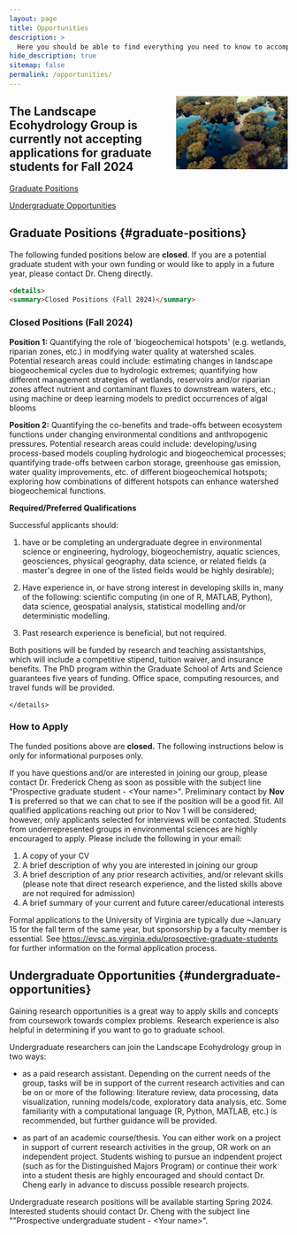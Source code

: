 ```yaml
---
layout: page
title: Opportunities
description: >
  Here you should be able to find everything you need to know to accomplish the most common tasks when blogging with Hydejack.
hide_description: true
sitemap: false
permalink: /opportunities/
---
```


<img src="/assets/img/blog/nature-aerial-photography-natural-landscape-reflection-water-resources-natural-environment-1503703-pxhere.com.jpg" style="float:right;width:40%;height:auto"/>

## The Landscape Ecohydrology Group is currently not accepting applications for graduate students for Fall 2024

[Graduate Positions](#graduate-positions)

[Undergraduate Opportunities](#undergraduate-opportunities)

## Graduate Positions {#graduate-positions}

The following funded positions below are **closed**. If you are a potential graduate student with your own funding or would like to apply in a future year, please contact Dr. Cheng directly.

``` markdown
<details>
<summary>Closed Positions (Fall 2024)</summary>
```

### Closed Positions (Fall 2024)

**Position 1:** Quantifying the role of 'biogeochemical hotspots' (e.g. wetlands, riparian zones, etc.) in modifying water quality at watershed scales. Potential research areas could include: estimating changes in landscape biogeochemical cycles due to hydrologic extremes; quantifying how different management strategies of wetlands, reservoirs and/or riparian zones affect nutrient and contaminant fluxes to downstream waters, etc.; using machine or deep learning models to predict occurrences of algal blooms

**Position 2:** Quantifying the co-benefits and trade-offs between ecosystem functions under changing environmental conditions and anthropogenic pressures. Potential research areas could include: developing/using process-based models coupling hydrologic and biogeochemical processes; quantifying trade-offs between carbon storage, greenhouse gas emission, water quality improvements, etc. of different biogeochemical hotspots; exploring how combinations of different hotspots can enhance watershed biogeochemical functions.

**Required/Preferred Qualifications**

Successful applicants should:

1.  have or be completing an undergraduate degree in environmental science or engineering, hydrology, biogeochemistry, aquatic sciences, geosciences, physical geography, data science, or related fields (a master's degree in one of the listed fields would be highly desirable);

2.  Have experience in, or have strong interest in developing skills in, many of the following: scientific computing (in one of R, MATLAB, Python), data science, geospatial analysis, statistical modelling and/or deterministic modelling.

3.  Past research experience is beneficial, but not required.

Both positions will be funded by research and teaching assistantships, which will include a competitive stipend, tuition waiver, and insurance benefits. The PhD program within the Graduate School of Arts and Science guarantees five years of funding. Office space, computing resources, and travel funds will be provided.

```         
</details>
```

### How to Apply

The funded positions above are **closed.** The following instructions below is only for informational purposes only.

If you have questions and/or are interested in joining our group, please contact Dr. Frederick Cheng as soon as possible with the subject line "Prospective graduate student - \<Your name\>". Preliminary contact by **Nov 1** is preferred so that we can chat to see if the position will be a good fit. All qualified applications reaching out prior to Nov 1 will be considered; however, only applicants selected for interviews will be contacted. Students from underrepresented groups in environmental sciences are highly encouraged to apply. Please include the following in your email:

1.  A copy of your CV
2.  A brief description of why you are interested in joining our group
3.  A brief description of any prior research activities, and/or relevant skills (please note that direct research experience, and the listed skills above are not required for admission)
4.  A brief summary of your current and future career/educational interests

Formal applications to the University of Virginia are typically due \~January 15 for the fall term of the same year, but sponsorship by a faculty member is essential. See <https://evsc.as.virginia.edu/prospective-graduate-students> for further information on the formal application process.

## Undergraduate Opportunities {#undergraduate-opportunities}

Gaining research opportunities is a great way to apply skills and concepts from coursework towards complex problems. Research experience is also helpful in determining if you want to go to graduate school.

Undergraduate researchers can join the Landscape Ecohydrology group in two ways:

-   as a paid research assistant. Depending on the current needs of the group, tasks will be in support of the current research activities and can be on or more of the following: literature review, data processing, data visualization, running models/code, exploratory data analysis, etc. Some familiarity with a computational language (R, Python, MATLAB, etc.) is recommended, but further guidance will be provided.

-   as part of an academic course/thesis. You can either work on a project in support of current research activities in the group, OR work on an independent project. Students wishing to pursue an indpendent project (such as for the Distinguished Majors Program) or continue their work into a student thesis are highly encouraged and should contact Dr. Cheng early in advance to discuss possible research projects.

Undergraduate research positions will be available starting Spring 2024. Interested students should contact Dr. Cheng with the subject line ""Prospective undergraduate student - \<Your name\>".
